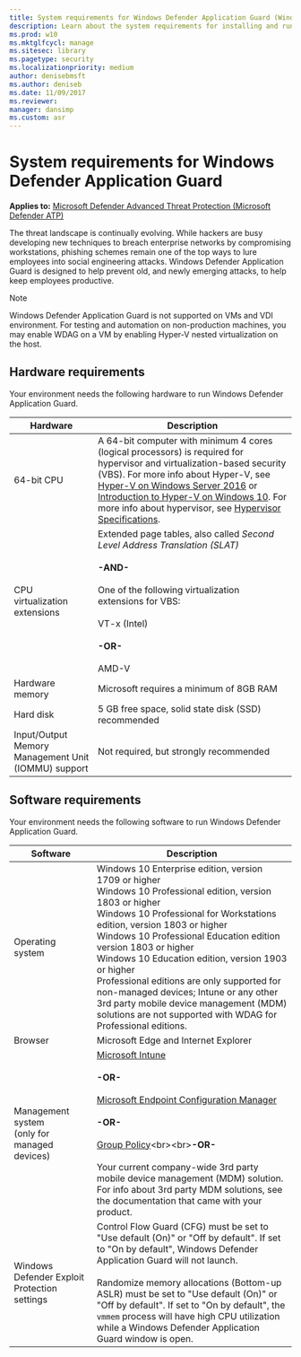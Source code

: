 ```yaml
---
title: System requirements for Windows Defender Application Guard (Windows 10)
description: Learn about the system requirements for installing and running Windows Defender Application Guard.
ms.prod: w10
ms.mktglfcycl: manage
ms.sitesec: library
ms.pagetype: security
ms.localizationpriority: medium
author: denisebmsft
ms.author: deniseb
ms.date: 11/09/2017
ms.reviewer: 
manager: dansimp
ms.custom: asr
---
```


# System requirements for Windows Defender Application Guard

**Applies to:** [Microsoft Defender Advanced Threat Protection (Microsoft Defender ATP)](https://go.microsoft.com/fwlink/p/?linkid=2069559)

The threat landscape is continually evolving. While hackers are busy developing new techniques to breach enterprise networks by compromising workstations, phishing schemes remain one of the top ways to lure employees into social engineering attacks. Windows Defender Application Guard is designed to help prevent old, and newly emerging attacks, to help keep employees productive.

>[!NOTE]
>Windows Defender Application Guard is not supported on VMs and VDI environment. For testing and automation on non-production machines, you may enable WDAG on a VM by enabling Hyper-V nested virtualization on the host.

## Hardware requirements
Your environment needs the following hardware to run Windows Defender Application Guard.

|Hardware|Description|
|--------|-----------|
|64-bit CPU|A 64-bit computer with minimum 4 cores (logical processors) is required for hypervisor and virtualization-based security (VBS). For more info about Hyper-V, see [Hyper-V on Windows Server 2016](https://docs.microsoft.com/windows-server/virtualization/hyper-v/hyper-v-on-windows-server) or [Introduction to Hyper-V on Windows 10](https://docs.microsoft.com/virtualization/hyper-v-on-windows/about/). For more info about hypervisor, see [Hypervisor Specifications](https://docs.microsoft.com/virtualization/hyper-v-on-windows/reference/tlfs).|
|CPU virtualization extensions|Extended page tables, also called _Second Level Address Translation (SLAT)_<br><br>**-AND-**<br><br>One of the following virtualization extensions for VBS:<br><br>VT-x (Intel)<br><br>**-OR-**<br><br>AMD-V|
|Hardware memory|Microsoft requires a minimum of 8GB RAM|
|Hard disk|5 GB free space, solid state disk (SSD) recommended|
|Input/Output Memory Management Unit (IOMMU) support|Not required, but strongly recommended|

## Software requirements
Your environment needs the following software to run Windows Defender Application Guard.

|Software|Description|
|--------|-----------|
|Operating system|Windows 10 Enterprise edition, version 1709 or higher<br>Windows 10 Professional edition, version 1803 or higher<br>Windows 10 Professional for Workstations edition, version 1803 or higher<br>Windows 10 Professional Education edition version 1803 or higher<br>Windows 10 Education edition, version 1903 or higher<br>Professional editions are only supported for non-managed devices; Intune or any other 3rd party mobile device management (MDM) solutions are not supported with WDAG for Professional editions. |
|Browser|Microsoft Edge and Internet Explorer|
|Management system<br> (only for managed devices)|[Microsoft Intune](https://docs.microsoft.com/intune/)<br><br>**-OR-**<br><br>[Microsoft Endpoint Configuration Manager](https://docs.microsoft.com/configmgr/)<br><br>**-OR-**<br><br>[Group Policy](https://technet.microsoft.com/library/cc753298(v=ws.11).aspx)<br><br>**-OR-**<br><br>Your current company-wide 3rd party mobile device management (MDM) solution. For info about 3rd party MDM solutions, see the documentation that came with your product.|
|Windows Defender Exploit Protection settings|Control Flow Guard (CFG) must be set to "Use default (On)" or "Off by default". If set to "On by default", Windows Defender Application Guard will not launch.<br><br>Randomize memory allocations (Bottom-up ASLR) must be set to "Use default (On)" or "Off by default". If set to "On by default", the `vmmem` process will have high CPU utilization while a Windows Defender Application Guard window is open.|
